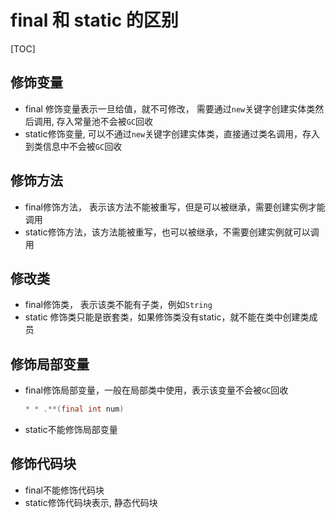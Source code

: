 # final 和 static 的区别

[TOC]

## 修饰变量

- final 修饰变量表示一旦给值，就不可修改， 需要通过`new`关键字创建实体类然后调用, 存入常量池不会被`GC`回收
- static修饰变量, 可以不通过`new`关键字创建实体类，直接通过类名调用，存入到类信息中不会被`GC`回收

## 修饰方法

- final修饰方法， 表示该方法不能被重写，但是可以被继承，需要创建实例才能调用
- static修饰方法，该方法能被重写，也可以被继承，不需要创建实例就可以调用

## 修改类

- final修饰类， 表示该类不能有子类，例如`String`
- static 修饰类只能是嵌套类，如果修饰类没有static，就不能在类中创建类成员

## 修饰局部变量

- final修饰局部变量，一般在局部类中使用，表示该变量不会被`GC`回收

  ```java
  * * .**(final int num)
  ```

- static不能修饰局部变量

## 修饰代码块

- final不能修饰代码块
- static修饰代码块表示, 静态代码块